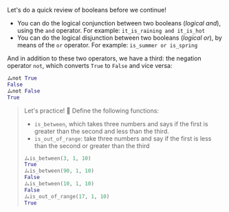 Let's do a quick review of booleans before we continue!

* You can do the logical conjunction between two booleans (_logical and_), using the `and` operator. For example: `it_is_raining and it_is_hot`
* You can do the logical disjunction between two booleans (_logical or_), by means of the `or` operator. For example: `is_summer or is_spring`

And in addition to these two operators, we have a third: the negation operator `not`, which converts `True` to `False` and vice versa:

```python
ムnot True
False
ムnot False
True
```

> Let's practice! :muscle: Define the following functions:
>
> * `is_between`, which takes three numbers and says if the first is greater than the second and less than the third.
> * `is_out_of_range`: take three numbers and say if the first is less than the second or greater than the third
>
> ```python
> ムis_between(3, 1, 10)
> True
> ムis_between(90, 1, 10)
> False
> ムis_between(10, 1, 10)
> False
> ムis_out_of_range(17, 1, 10)
> True
> ```
>